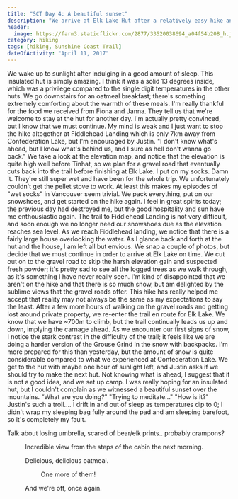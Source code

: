 ```yaml
---
title: "SCT Day 4: A beautiful sunset"
description: "We arrive at Elk Lake Hut after a relatively easy hike and detour"
header:
  image: https://farm3.staticflickr.com/2877/33520038694_a04f54b208_h.jpg
category: hiking
tags: [hiking, Sunshine Coast Trail]
dateOfActivity: "April 11, 2017"
---
```


We wake up to sunlight after indulging in a good amount of sleep. This insulated hut is simply amazing. I think it was a solid 13 degrees inside, which was a privilege compared to the single digit temperatures in the other huts. We go downstairs for an oatmeal breakfast; there's something extremely comforting about the warmth of these meals. I'm really thankful for the food we received from Fiona and Janna. They tell us that we're welcome to stay at the hut for another day. I'm actually pretty convinced, but I know that we must continue. My mind is weak and I just want to stop the hike altogether at Fiddlehead Landing which is only 7km away from Confederation Lake, but I'm encouraged by Justin. "I don't know what's ahead, but I know what's behind us, and I sure as hell don't wanna go back." We take a look at the elevation map, and notice that the elevation is quite high well before Tinhat, so we plan for a gravel road that eventually cuts back into the trail before finishing at Elk Lake. I put on my socks. Damn it. They're still super wet and have been for the whole trip. We unfortunately couldn't get the pellet stove to work. At least this makes my episodes of "wet socks" in Vancouver seem trivial. We pack everything, put on our snowshoes, and get started on the hike again. I feel in great spirits today; the previous day had destroyed me, but the good hospitality and sun have me enthousiastic again. The trail to Fiddlehead Landing is not very difficult, and soon enough we no longer need our snowshoes due as the elevation reaches sea level. As we reach Fiddlehead landing, we notice that there is a fairly large house overlooking the water. As I glance back and forth at the hut and the house, I am left all but envious. We snap a couple of photos, but decide that we must continue in order to arrive at Elk Lake on time. We cut out on to the gravel road to skip the harsh elevation gain and suspected fresh powder; it's pretty sad to see all the logged trees as we walk through, as it's something I have never really seen. I'm kind of disappointed that we aren't on the hike and that there is so much snow, but am delighted by the sublime views that the gravel roads offer. This hike has really helped me accept that reality may not always be the same as my expectations to say the least. After a few more hours of walking on the gravel roads and getting lost around private property, we re-enter the trail en route for Elk Lake. We know that we have ~700m to climb, but the trail continually leads us up and down, implying the carnage ahead. As we encounter our first signs of snow, I notice the stark contrast in the difficulty of the trail; it feels like we are doing a harder version of the Grouse Grind in the snow with backpacks. I'm more prepared for this than yesterday, but the amount of snow is quite considerable compared to what we experienced at Confederation Lake. We get to the hut with maybe one hour of sunlight left, and Justin asks if we should try to make the next hut. Not knowing what is ahead, I suggest that it is not a good idea, and we set up camp. I was really hoping for an insulated hut, but I couldn't complain as we witnessed a beautiful sunset over the mountains. "What are you doing?" "Trying to meditate..." "How is it?" Justin's such a troll.... I drift in and out of sleep as temperatures dip to 0; I didn't wrap my sleeping bag fully around the pad and am sleeping barefoot, so it's completely my fault.

Talk about losing umbrella, scared of bear/elk prints.. probably crampons?

<figure> 
  <img data-original="https://farm3.staticflickr.com/2847/34363701935_5f4b99014b_h.jpg" data-action="zoom" class="inline-image"/>
  <figcaption>Incredible view from the steps of the cabin the next morning.</figcaption>
</figure>
<figure> 
  <img data-original="https://farm3.staticflickr.com/2873/34322271476_f06cddc006_h.jpg" data-action="zoom" class="inline-image"/>
  <figcaption>Delicious, delicious oatmeal.</figcaption>
</figure>
<figure style="width: 70%; margin: auto;"> 
  <img data-original="https://farm3.staticflickr.com/2861/33553014793_5d10edcc5d_h.jpg" data-action="zoom" class="inline-image"/>
  <figcaption>One more of them!</figcaption>
</figure>
<figure> 
  <img data-original="https://farm3.staticflickr.com/2813/34363701095_ce8e99a3db_h.jpg" data-action="zoom" class="inline-image"/>
  <figcaption>And we're off, once again.</figcaption>
</figure>
<figure> 
  <img data-original="https://farm5.staticflickr.com/4155/34422164262_02a1d3f818_h.jpg" data-action="zoom" class="inline-image"/>
  <figcaption></figcaption>
</figure>
<figure> 
  <img data-original="https://farm5.staticflickr.com/4194/33741034454_fa53b437cd_h.jpg" data-action="zoom" class="inline-image"/>
  <figcaption></figcaption>
</figure>
<figure> 
  <img data-original="https://farm5.staticflickr.com/4168/34422164112_ca8fccfcf3_h.jpg" data-action="zoom" class="inline-image"/>
  <figcaption></figcaption>
</figure>
<figure> 
  <img data-original="https://farm5.staticflickr.com/4173/33741034324_a845daeafe_h.jpg" data-action="zoom" class="inline-image"/>
  <figcaption></figcaption>
</figure>
<figure> 
  <img data-original="https://farm5.staticflickr.com/4194/34422163962_4005ede8d5_h.jpg" data-action="zoom" class="inline-image"/>
  <figcaption></figcaption>
</figure>
<figure> 
  <img data-original="https://farm5.staticflickr.com/4194/33741034074_b82011398b_h.jpg" data-action="zoom" class="inline-image"/>
  <figcaption></figcaption>
</figure>
<figure> 
  <img data-original="https://farm5.staticflickr.com/4185/34422163862_4037c3e4a4_h.jpg" data-action="zoom" class="inline-image"/>
  <figcaption></figcaption>
</figure>
<figure> 
  <img data-original="https://farm5.staticflickr.com/4168/33741034064_70400533e0_h.jpg" data-action="zoom" class="inline-image"/>
  <figcaption></figcaption>
</figure>
<figure> 
  <img data-original="https://farm5.staticflickr.com/4161/33741033704_3d355760f7_h.jpg" data-action="zoom" class="inline-image"/>
  <figcaption></figcaption>
</figure>
<figure> 
  <img data-original="https://farm5.staticflickr.com/4187/34422163732_5f9c2a81b6_h.jpg" data-action="zoom" class="inline-image"/>
  <figcaption></figcaption>
</figure>
<figure> 
  <img data-original="https://farm5.staticflickr.com/4189/33741034584_e5ee3da08b_h.jpg" data-action="zoom" class="inline-image"/>
  <figcaption></figcaption>
</figure>

